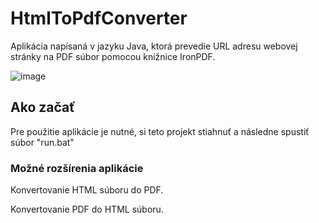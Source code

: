 # HtmlToPdfConverter
Aplikácia napísaná v jazyku Java, ktorá prevedie URL adresu webovej stránky na PDF súbor pomocou knižnice IronPDF.

![image](https://user-images.githubusercontent.com/16561484/225041065-3014b3b6-7cc9-4bb4-8e80-6b3d712c9116.png)

## Ako začať
Pre použitie aplikácie je nutné, si teto projekt stiahnuť a následne spustiť súbor "run.bat"

### Možné rozšírenia aplikácie
Konvertovanie HTML súboru do PDF.

Konvertovanie PDF do HTML súboru.


